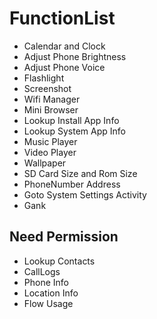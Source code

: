 # FunctionList
- Calendar and Clock
- Adjust Phone Brightness
- Adjust Phone Voice
- Flashlight
- Screenshot
- Wifi Manager
- Mini Browser
- Lookup Install App Info
- Lookup System App Info
- Music Player
- Video Player
- Wallpaper
- SD Card Size and Rom Size
- PhoneNumber Address
- Goto System Settings Activity
- Gank
## Need Permission
- Lookup Contacts
- CallLogs
- Phone Info
- Location Info
- Flow Usage